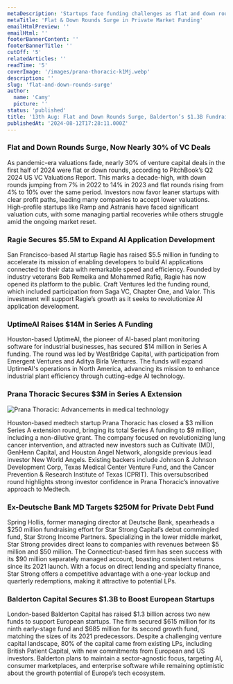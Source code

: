 ```yaml
---
metaDescription: 'Startups face funding challenges as flat and down rounds rise.'
metaTitle: 'Flat & Down Rounds Surge in Private Market Funding'
emailHtmlPreview: ''
emailHtml: ''
footerBannerContent: ''
footerBannerTitle: ''
cutOff: '5'
relatedArticles: ''
readTime: '5'
coverImage: '/images/prana-thoracic-k1Mj.webp'
description: ''
slug: 'flat-and-down-rounds-surge'
author:
  name: 'Camy'
  picture: ''
status: 'published'
title: '13th Aug: Flat and Down Rounds Surge, Balderton’s $1.3B Fundraise'
publishedAt: '2024-08-12T17:28:11.000Z'
---
```


### Flat and Down Rounds Surge, Now Nearly 30% of VC Deals

As pandemic-era valuations fade, nearly 30% of venture capital deals in the first half of 2024 were flat or down rounds, according to PitchBook’s Q2 2024 US VC Valuations Report. This marks a decade-high, with down rounds jumping from 7% in 2022 to 14% in 2023 and flat rounds rising from 4% to 10% over the same period. Investors now favor leaner startups with clear profit paths, leading many companies to accept lower valuations. High-profile startups like Ramp and Astranis have faced significant valuation cuts, with some managing partial recoveries while others struggle amid the ongoing market reset.

### Ragie Secures $5.5M to Expand AI Application Development

San Francisco-based AI startup Ragie has raised $5.5 million in funding to accelerate its mission of enabling developers to build AI applications connected to their data with remarkable speed and efficiency. Founded by industry veterans Bob Remeika and Mohammed Rafiq, Ragie has now opened its platform to the public. Craft Ventures led the funding round, which included participation from Saga VC, Chapter One, and Valor. This investment will support Ragie’s growth as it seeks to revolutionize AI application development.

### UptimeAI Raises $14M in Series A Funding

Houston-based UptimeAI, the pioneer of AI-based plant monitoring software for industrial businesses, has secured $14 million in Series A funding. The round was led by WestBridge Capital, with participation from Emergent Ventures and Aditya Birla Ventures. The funds will expand UptimeAI's operations in North America, advancing its mission to enhance industrial plant efficiency through cutting-edge AI technology.

### Prana Thoracic Secures $3M in Series A Extension

![Prana Thoracic: Advancements in medical technology](/images/prana-thoracic-IzMD.webp)

Houston-based medtech startup Prana Thoracic has closed a $3 million Series A extension round, bringing its total Series A funding to $9 million, including a non-dilutive grant. The company focused on revolutionizing lung cancer intervention, and attracted new investors such as Cultivate (MD), GenHenn Capital, and Houston Angel Network, alongside previous lead investor New World Angels. Existing backers include Johnson & Johnson Development Corp, Texas Medical Center Venture Fund, and the Cancer Prevention & Research Institute of Texas (CPRIT). This oversubscribed round highlights strong investor confidence in Prana Thoracic’s innovative approach to Medtech.

### Ex-Deutsche Bank MD Targets $250M for Private Debt Fund

Spring Hollis, former managing director at Deutsche Bank, spearheads a $250 million fundraising effort for Star Strong Capital’s debut commingled fund, Star Strong Income Partners. Specializing in the lower middle market, Star Strong provides direct loans to companies with revenues between $5 million and $50 million. The Connecticut-based firm has seen success with its $90 million separately managed account, boasting consistent returns since its 2021 launch. With a focus on direct lending and specialty finance, Star Strong offers a competitive advantage with a one-year lockup and quarterly redemptions, making it attractive to potential LPs.

### Balderton Capital Secures $1.3B to Boost European Startups

London-based Balderton Capital has raised $1.3 billion across two new funds to support European startups. The firm secured $615 million for its ninth early-stage fund and $685 million for its second growth fund, matching the sizes of its 2021 predecessors. Despite a challenging venture capital landscape, 80% of the capital came from existing LPs, including British Patient Capital, with new commitments from European and US investors. Balderton plans to maintain a sector-agnostic focus, targeting AI, consumer marketplaces, and enterprise software while remaining optimistic about the growth potential of Europe’s tech ecosystem.